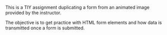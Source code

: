 This is a TIY assignment duplicating a form from an animated image provided by the instructor.

The objective is to get practice with HTML form elements and how data is transmitted once a form is
submitted.
